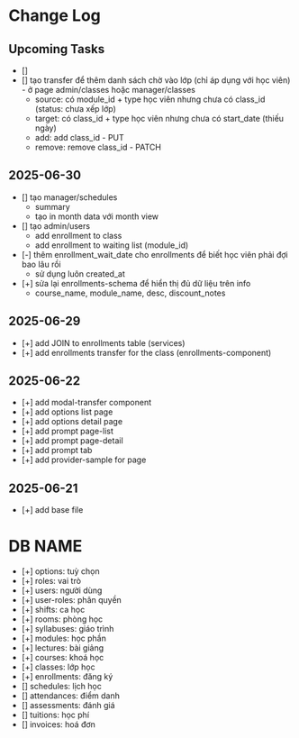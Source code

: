# Change Log

## Upcoming Tasks

- []
- [] tạo transfer để thêm danh sách chờ vào lớp (chỉ áp dụng với học viên) - ở page admin/classes hoặc manager/classes
  - source: có module_id + type học viên nhưng chưa có class_id (status: chưa xếp lớp)
  - target: có class_id + type học viên nhưng chưa có start_date (thiếu ngày)
  - add: add class_id - PUT
  - remove: remove class_id - PATCH

## 2025-06-30

- [] tạo manager/schedules
  - summary
  - tạo in month data với month view
- [] tạo admin/users
  - add enrollment to class
  - add enrollment to waiting list (module_id)
- [-] thêm enrollment_wait_date cho enrollments để biết học viên phải đợi bao lâu rồi
  - sử dụng luôn created_at
- [+] sửa lại enrollments-schema để hiển thị đủ dữ liệu trên info
  - course_name, module_name, desc, discount_notes

## 2025-06-29

- [+] add JOIN to enrollments table (services)
- [+] add enrollments transfer for the class (enrollments-component)

## 2025-06-22

- [+] add modal-transfer component
- [+] add options list page
- [+] add options detail page
- [+] add prompt page-list
- [+] add prompt page-detail
- [+] add prompt tab
- [+] add provider-sample for page

## 2025-06-21

- [+] add base file

# DB NAME

- [+] options: tuỳ chọn
- [+] roles: vai trò
- [+] users: người dùng
- [+] user-roles: phân quyền
- [+] shifts: ca học
- [+] rooms: phòng học
- [+] syllabuses: giáo trình
- [+] modules: học phần
- [+] lectures: bài giảng
- [+] courses: khoá học
- [+] classes: lớp học
- [+] enrollments: đăng ký
- [] schedules: lịch học
- [] attendances: điểm danh
- [] assessments: đánh giá
- [] tuitions: học phí
- [] invoices: hoá đơn
